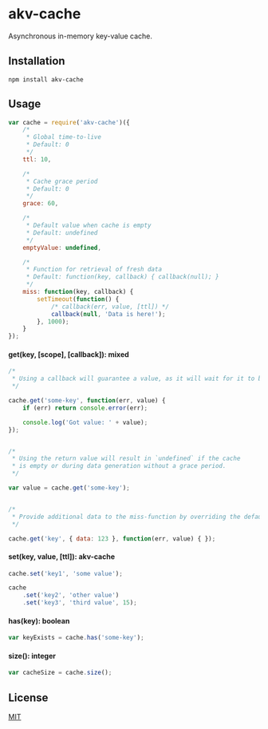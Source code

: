 akv-cache
=========

Asynchronous in-memory key-value cache.



Installation
------------

`npm install akv-cache`



Usage
-----

```js
var cache = require('akv-cache')({
    /*
     * Global time-to-live
     * Default: 0
     */
    ttl: 10,

    /*
     * Cache grace period
     * Default: 0
     */
    grace: 60,

    /*
     * Default value when cache is empty
     * Default: undefined
     */
    emptyValue: undefined,

    /*
     * Function for retrieval of fresh data
     * Default: function(key, callback) { callback(null); }
     */
    miss: function(key, callback) {
        setTimeout(function() {
            /* callback(err, value, [ttl]) */
            callback(null, 'Data is here!');
        }, 1000);
    }
});
```


#### get(key, [scope], [callback]): mixed

```js
/*
 * Using a callback will guarantee a value, as it will wait for it to be generated.
 */

cache.get('some-key', function(err, value) {
    if (err) return console.error(err);

    console.log('Got value: ' + value);
});


/*
 * Using the return value will result in `undefined` if the cache
 * is empty or during data generation without a grace period.
 */

var value = cache.get('some-key');


/*
 * Provide additional data to the miss-function by overriding the default function scope.
 */

cache.get('key', { data: 123 }, function(err, value) { });
```


#### set(key, value, [ttl]): akv-cache

```js
cache.set('key1', 'some value');

cache
    .set('key2', 'other value')
    .set('key3', 'third value', 15);
```


#### has(key): boolean

```js
var keyExists = cache.has('some-key');
```


#### size(): integer

```js
var cacheSize = cache.size();
```



License
-------

[MIT](LICENSE)
